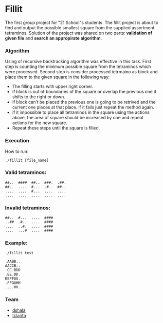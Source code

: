# Fillit
The first group project for "21 School"s students. The fillit project is about to find and output the possible smallest square from the supplied assortment tetraminos.
Solution of the project was shared on two parts: **validation of given file** and **search an appropirate algorithm**.

### Algorithm
Using of recursive backtracking algorithm was effective in this task.
First step is counting the minimum possible square from the tetraminos which were processed.
Second step is consider processed tetrmaino as block and place them to the given square in the following way:
- The filling starts with upper right corner.
- if block is out of boundaries of the square or overlap the previous one it shifts to the right or down.
- if block can't be placed the previous one is going to be retrived and the current one places at that place. if it fails just repeat the method again.
- if it impossible to place all tetraminos in the square using the actions above, the area of square should be increased by one and repeat actions for the new square.
- Repeat these steps until the square is filled.

### Execution
How to run:
```
./fillit [file_name]
```
### Valid tetraminos:
```
##..  ####  ##..  ###.  .##.
##..  ....  #...  .#..  ##..
....  ....  #...  ....  ....
....  ....  ....  ....  ....
```

### Invalid tetraminos:
```
##..  #...  ....  ####
..##  .#..  ....  ####
....  ..#.  ....  ####
....  ...#  ....  ####
```
### Example:
```
./fillit test
```

```
.AABB..
AACCB..
.CC.BDD
.EE.DD.
EEFFGG.
.FFGGHH
....HH.
```

### Team
- [dshala](https://github.com/ITAlexey/)
- [tclarita](https://github.com/iles982)
